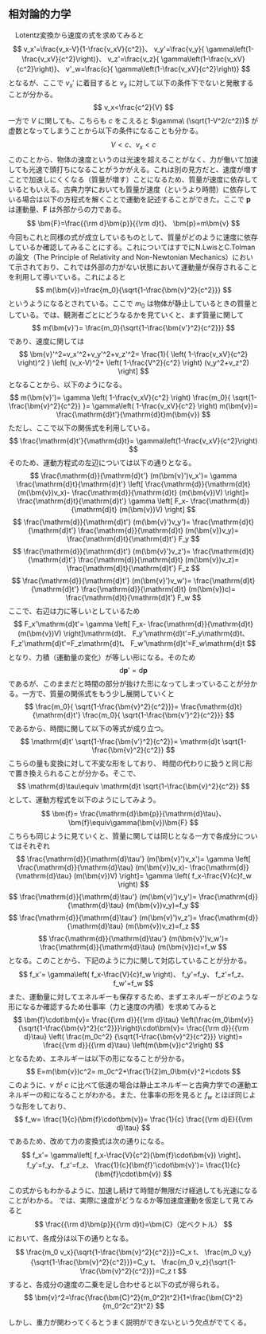 
## 相対論的力学

　Lotentz変換から速度の式を求めてみると
$$
    v_x'=\frac{v_x-V}{1-\frac{v_xV}{c^2}}、
    v_y'=\frac{v_y}{
    \gamma\left(1-\frac{v_xV}{c^2}\right)}、
    v_z'=\frac{v_z}{
    \gamma\left(1-\frac{v_xV}{c^2}\right)}、
    v'_w=\frac{c}{
    \gamma\left(1-\frac{v_xV}{c^2}\right)}
$$
となるが、ここで $v_x'$ に着目すると $v_x$ に対して以下の条件下でないと発散することが分かる。
$$
    v_x<\frac{c^2}{V}
$$
一方で $V$ に関しても、こちらも $c$ をこえると $\gamma\ (\sqrt{1-V^2/c^2})$ が虚数となってしまうことから以下の条件になることも分かる。
$$
    V<c、v_x<c
$$
このことから、物体の速度というのは光速を超えることがなく、力が働いて加速しても光速で頭打ちになることがうかがえる。これは別の見方だと、速度が増すことで加速しにくくなる（質量が増す）ことになるため、質量が速度に依存しているともいえる。古典力学においても質量が速度（というより時間）に依存している場合は以下の方程式を解くことで運動を記述することができた。ここで $\bm{p}$ は運動量、$\bm{F}$ は外部からの力である。
$$
    \bm{F}=\frac{{\rm d}\bm{p}}{{\rm d}t}、
    \bm{p}=m\bm{v}
$$
今回もこれと同様の式が成立しているものとして、質量がどのように速度に依存しているか確認してみることにする。これについてはすでにN.LwisとC.Tolmanの論文（The Principle of Relativity and Non-Newtonian Mechanics）において示されており、これでは外部の力がない状態において運動量が保存されることを利用して導いている。これによると
$$
    m(\bm{v})=\frac{m_0}{\sqrt{1-\frac{\bm{v}^2}{c^2}}}
$$
というようになるとされている。ここで $m_0$ は物体が静止しているときの質量としている。では、観測者ごとにどうなるかを見ていくと、まず質量に関して
$$
    m(\bm{v}')=
    \frac{m_0}{\sqrt{1-\frac{\bm{v'}^2}{c^2}}}
$$
であり、速度に関しては
$$
    \bm{v}'^2=v_x'^2+v_y'^2+v_z'^2=
    \frac{1}{
        \left(
            1-\frac{v_xV}{c^2}
        \right)^2
    }
    \left[
        (v_x-V)^2+
        \left(
            1-\frac{V^2}{c^2}
        \right)
        (v_y^2+v_z^2)
    \right]
$$
となることから、以下のようになる。
$$
    m(\bm{v}')=
    \gamma
    \left(
        1-\frac{v_xV}{c^2}
    \right)
    \frac{m_0}{
    \sqrt{1-\frac{\bm{v}^2}{c^2}}
    }=
    \gamma\left(
        1-\frac{v_xV}{c^2}
    \right) m(\bm{v})=
    \frac{\mathrm{d}t'}{\mathrm{d}t}m(\bm{v})
$$
ただし、ここで以下の関係式を利用している。
$$
    \frac{\mathrm{d}t'}{\mathrm{d}t}=
    \gamma\left(1-\frac{v_xV}{c^2}\right)
$$
そのため、運動方程式の左辺については以下の通りとなる。
$$
    \frac{\mathrm{d}}{\mathrm{d}t'}
    (m(\bm{v}')v_x')=
    \gamma
    \frac{\mathrm{d}t}{\mathrm{d}t'}
    \left[
        \frac{\mathrm{d}}{\mathrm{d}t}
        (m(\bm{v})v_x)-
        \frac{\mathrm{d}}{\mathrm{d}t}
        (m(\bm{v})V)
    \right]=
    \frac{\mathrm{d}t}{\mathrm{d}t'}
    \gamma
    \left[
        F_x-
        \frac{\mathrm{d}}{\mathrm{d}t}
        (m(\bm{v})V)
    \right]
$$
$$
    \frac{\mathrm{d}}{\mathrm{d}t'}
    (m(\bm{v}')v_y')=
    \frac{\mathrm{d}t}{\mathrm{d}t'}
    \frac{\mathrm{d}}{\mathrm{d}t}
    (m(\bm{v})v_y)=
    \frac{\mathrm{d}t}{\mathrm{d}t'}
    F_y
$$
$$
    \frac{\mathrm{d}}{\mathrm{d}t'}
    (m(\bm{v}')v_z')=
    \frac{\mathrm{d}t}{\mathrm{d}t'}
    \frac{\mathrm{d}}{\mathrm{d}t}
    (m(\bm{v})v_z)=
    \frac{\mathrm{d}t}{\mathrm{d}t'}
    F_z
$$
$$
    \frac{\mathrm{d}}{\mathrm{d}t'}
    (m(\bm{v}')v_w')=
    \frac{\mathrm{d}t}{\mathrm{d}t'}
    \frac{\mathrm{d}}{\mathrm{d}t}
    (m(\bm{v})c)=
    \frac{\mathrm{d}t}{\mathrm{d}t'}
    F_w
$$
ここで、右辺は力に等しいとしているため
$$
    F_x'\mathrm{d}t'=
    \gamma
    \left[
        F_x-
        \frac{\mathrm{d}}{\mathrm{d}t}
        (m(\bm{v})V)
    \right]\mathrm{d}t、
    F_y'\mathrm{d}t'=F_y\mathrm{d}t、
    F_z'\mathrm{d}t'=F_z\mathrm{d}t、
    F_w'\mathrm{d}t'=F_w\mathrm{d}t
$$
となり、力積（運動量の変化）が等しい形になる。そのため
$$
    \mathrm{d}\bm{p}'=\mathrm{d}\bm{p}
$$
であるが、このままだと時間の部分が抜けた形になってしまっていることが分かる。一方で、質量の関係式をもう少し展開していくと
$$
    \frac{m_0}{
    \sqrt{1-\frac{\bm{v}^2}{c^2}}}=
    \frac{\mathrm{d}t}{\mathrm{d}t'}
    \frac{m_0}{
    \sqrt{1-\frac{\bm{v'}^2}{c^2}}}
$$
であるから、時間に関して以下の等式が成り立つ。
$$
    \mathrm{d}t'
    \sqrt{1-\frac{\bm{v'}^2}{c^2}}=
    \mathrm{d}t
    \sqrt{1-\frac{\bm{v}^2}{c^2}}
$$
こちらの量も変換に対して不変な形をしており、
時間の代わりに扱うと同じ形で置き換えられることが分かる。そこで、
$$
    \mathrm{d}\tau\equiv
    \mathrm{d}t
    \sqrt{1-\frac{\bm{v}^2}{c^2}}
$$
として、運動方程式を以下のようにしてみよう。
$$
    \bm{f}=
    \frac{\mathrm{d}\bm{p}}{\mathrm{d}\tau}、
    \bm{f}\equiv\gamma(\bm{v})\bm{F}
$$
こちらも同じように見ていくと、質量に関しては同じとなる一方で各成分についてはそれぞれ
$$
    \frac{\mathrm{d}}{\mathrm{d}\tau'}
    (m(\bm{v}')v_x')=
    \gamma
    \left[
        \frac{\mathrm{d}}{\mathrm{d}\tau}
        (m(\bm{v})v_x)-
        \frac{\mathrm{d}}{\mathrm{d}\tau}
        (m(\bm{v})V)
    \right]=
    \gamma
    \left(
        f_x-\frac{V}{c}f_w
    \right)
$$
$$
    \frac{\mathrm{d}}{\mathrm{d}\tau'}
    (m(\bm{v}')v_y')=
    \frac{\mathrm{d}}{\mathrm{d}\tau}
    (m(\bm{v})v_y)=f_y
$$
$$
    \frac{\mathrm{d}}{\mathrm{d}\tau'}
    (m(\bm{v}')v_z')=
    \frac{\mathrm{d}}{\mathrm{d}\tau}
    (m(\bm{v})v_z)=f_z
$$
$$
    \frac{\mathrm{d}}{\mathrm{d}\tau'}
    (m(\bm{v}')v_w')=
    \frac{\mathrm{d}}{\mathrm{d}\tau}
    (m(\bm{v})c)=f_w
$$
となる。このことから、下記のように力に関して対応していることが分かる。
$$
    f_x'=
    \gamma\left(
        f_x-\frac{V}{c}f_w
    \right)、
    f_y'=f_y、
    f_z'=f_z、
    f_w'=f_w
$$
また、運動量に対してエネルギーも保存するため、まずエネルギーがどのような形になるか確認するため仕事率（力と速度の内積）を求めてみると
$$
    \bm{f}\cdot\bm{v}=
    \frac{{\rm d}}{{\rm d}\tau}
    \left(\frac{m_0\bm{v}}{\sqrt{1-\frac{\bm{v}^2}{c^2}}}\right)\cdot\bm{v}=
    \frac{{\rm d}}{{\rm d}\tau}
    \left(
        \frac{m_0c^2}
        {\sqrt{1-\frac{\bm{v}^2}{c^2}}}
    \right)=
    \frac{{\rm d}}{{\rm d}\tau}
    \left(m(\bm{v})c^2\right)
$$
となるため、エネルギーは以下の形になることが分かる。
$$
    E=m(\bm{v})c^2=
    m_0c^2+\frac{1}{2}m_0\bm{v}^2+\cdots
$$
このように、$v$ が $c$ に比べて低速の場合は静止エネルギーと古典力学での運動エネルギーの和になることがわかる。また、仕事率の形を見ると $f_w$ とほぼ同じような形をしており、
$$
    f_w=
    \frac{1}{c}(\bm{f}\cdot\bm{v})=
    \frac{1}{c}
    \frac{{\rm d}E}{{\rm d}\tau}
$$
であるため、改めて力の変換式は次の通りになる。
$$
    f_x'=
    \gamma\left[
        f_x-\frac{V}{c^2}(\bm{f}\cdot\bm{v})
    \right]、
    f_y'=f_y、
    f_z'=f_z、
    \frac{1}{c}(\bm{f}'\cdot\bm{v}')=
    \frac{1}{c}(\bm{f}\cdot\bm{v})
$$

この式からもわかるように、加速し続けて時間が無限だけ経過しても光速になることがわかる。
では、実際に速度がどうなるか等加速度運動を仮定して見てみると
$$
    \frac{{\rm d}\bm{p}}{{\rm d}t}=\bm{C}（定ベクトル）
$$
において、各成分は以下の通りとなる。
$$
    \frac{m_0 v_x}{\sqrt{1-\frac{\bm{v}^2}{c^2}}}=C_x t、
    \frac{m_0 v_y}{\sqrt{1-\frac{\bm{v}^2}{c^2}}}=C_y t、
    \frac{m_0 v_z}{\sqrt{1-\frac{\bm{v}^2}{c^2}}}=C_z t
$$
すると、各成分の速度の二乗を足し合わせると以下の式が得られる。
$$
    \bm{v}^2=\frac{\frac{\bm{C}^2}{m_0^2}t^2}{1+\frac{\bm{C}^2}{m_0^2c^2}t^2}
$$

しかし、重力が関わってくるとうまく説明ができないという欠点がでてくる。